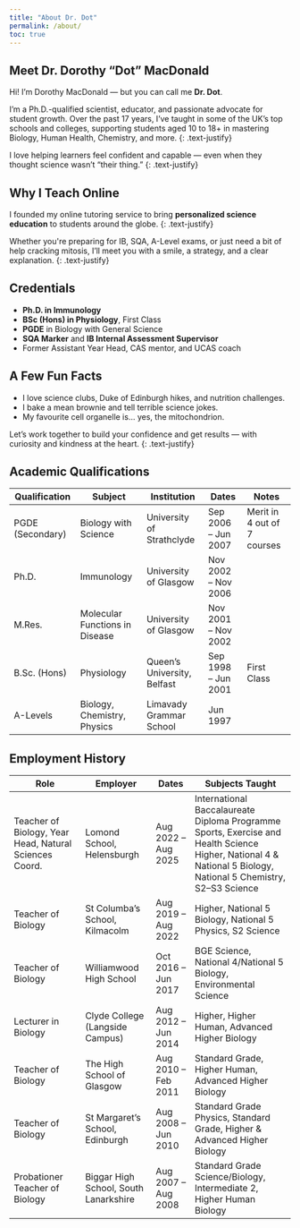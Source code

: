 ```yaml
---
title: "About Dr. Dot"
permalink: /about/
toc: true
---
```


## Meet Dr. Dorothy “Dot” MacDonald

Hi! I’m Dorothy MacDonald — but you can call me **Dr. Dot**.

I’m a Ph.D.-qualified scientist, educator, and passionate advocate for student growth. Over the past 17 years, I’ve
taught in some of the UK’s top schools and colleges, supporting students aged 10 to 18+ in mastering Biology, Human
Health, Chemistry, and more.
{: .text-justify}

I love helping learners feel confident and capable — even when they thought science wasn’t “their thing.”
{: .text-justify}

## Why I Teach Online

I founded my online tutoring service to bring **personalized science education** to students around the globe.
{: .text-justify}

Whether you're preparing for IB, SQA, A-Level exams, or just need a bit of help cracking mitosis, I’ll meet you with a
smile, a strategy, and a clear explanation.
{: .text-justify}

## Credentials

- **Ph.D. in Immunology**
- **BSc (Hons) in Physiology**, First Class
- **PGDE** in Biology with General Science
- **SQA Marker** and **IB Internal Assessment Supervisor**
- Former Assistant Year Head, CAS mentor, and UCAS coach

## A Few Fun Facts

- I love science clubs, Duke of Edinburgh hikes, and nutrition challenges.
- I bake a mean brownie and tell terrible science jokes.
- My favourite cell organelle is... yes, the mitochondrion.

Let’s work together to build your confidence and get results — with curiosity and kindness at the heart.
{: .text-justify}

## Academic Qualifications

| Qualification    | Subject                        | Institution                 | Dates               | Notes                       |
|------------------|--------------------------------|-----------------------------|---------------------|-----------------------------|
| PGDE (Secondary) | Biology with Science           | University of Strathclyde   | Sep 2006 – Jun 2007 | Merit in 4 out of 7 courses |
| Ph.D.            | Immunology                     | University of Glasgow       | Nov 2002 – Nov 2006 |                             |
| M.Res.           | Molecular Functions in Disease | University of Glasgow       | Nov 2001 – Nov 2002 |                             |
| B.Sc. (Hons)     | Physiology                     | Queen’s University, Belfast | Sep 1998 – Jun 2001 | First Class                 |
| A-Levels         | Biology, Chemistry, Physics    | Limavady Grammar School     | Jun 1997            |                             |

## Employment History

| Role                                                   | Employer                              | Dates               | Subjects Taught                                                                                                                                                    |
|--------------------------------------------------------|---------------------------------------|---------------------|--------------------------------------------------------------------------------------------------------------------------------------------------------------------|
| Teacher of Biology, Year Head, Natural Sciences Coord. | Lomond School, Helensburgh            | Aug 2022 – Aug 2025 | International Baccalaureate Diploma Programme Sports, Exercise and Health Science<br/>Higher, National 4 & National 5 Biology, National 5 Chemistry, S2–S3 Science |
| Teacher of Biology                                     | St Columba’s School, Kilmacolm        | Aug 2019 – Aug 2022 | Higher, National 5 Biology, National 5 Physics, S2 Science                                                                                                         |
| Teacher of Biology                                     | Williamwood High School               | Oct 2016 – Jun 2017 | BGE Science, National 4/National 5 Biology, Environmental Science                                                                                                  |
| Lecturer in Biology                                    | Clyde College (Langside Campus)       | Aug 2012 – Jun 2014 | Higher, Higher Human, Advanced Higher Biology                                                                                                                      |
| Teacher of Biology                                     | The High School of Glasgow            | Aug 2010 – Feb 2011 | Standard Grade, Higher Human, Advanced Higher Biology                                                                                                              |
| Teacher of Biology                                     | St Margaret’s School, Edinburgh       | Aug 2008 – Jun 2010 | Standard Grade Physics, Standard Grade, Higher & Advanced Higher Biology                                                                                           |
| Probationer Teacher of Biology                         | Biggar High School, South Lanarkshire | Aug 2007 – Aug 2008 | Standard Grade Science/Biology, Intermediate 2, Higher Human Biology                                                                                               |

